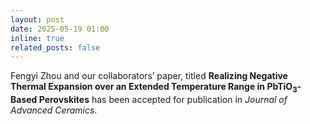 ```yaml
---
layout: post
date: 2025-05-19 01:00
inline: true
related_posts: false
---
```


Fengyi Zhou and our collaborators’ paper, titled 
**Realizing Negative Thermal Expansion over an Extended Temperature Range in PbTiO$_3$-Based Perovskites**
has been accepted for publication in 
*Journal of Advanced Ceramics*.
